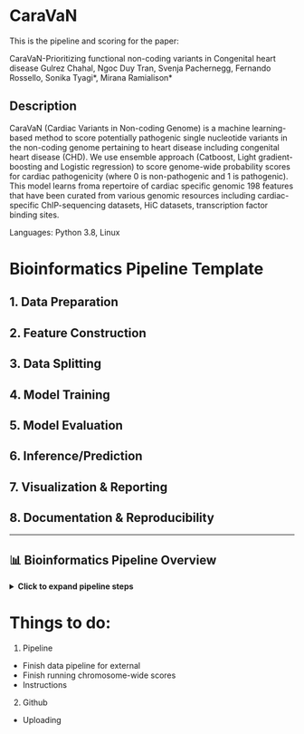 # CaraVaN
This is the pipeline and scoring for the paper:

CaraVaN-Prioritizing functional non-coding variants in Congenital heart disease
Gulrez Chahal, Ngoc Duy Tran, Svenja Pachernegg, Fernando Rossello, Sonika Tyagi*, Mirana Ramialison*

## Description
CaraVaN (Cardiac Variants in Non-coding Genome) is a machine learning-based method to score potentially pathogenic single nucleotide variants in the non-coding genome pertaining to heart disease including congenital heart disease (CHD). We use ensemble approach (Catboost, Light gradient-boosting and Logistic regression) to score genome-wide probability scores for cardiac pathogenicity (where 0 is non-pathogenic and 1 is pathogenic). This model learns froma repertoire of cardiac specific genomic 198 features that have been curated from various genomic resources including cardiac-specific ChIP-sequencing datasets, HiC datasets, transcription factor binding sites.

Languages: Python 3.8, Linux 


# Bioinformatics Pipeline Template

## 1. Data Preparation

## 2. Feature Construction

## 3. Data Splitting

## 4. Model Training

## 5. Model Evaluation

## 6. Inference/Prediction

## 7. Visualization & Reporting

## 8. Documentation & Reproducibility

---

## 📊 Bioinformatics Pipeline Overview

<details>
<summary><strong>Click to expand pipeline steps</strong></summary>

### 1. 🧬 Data Preparation
• Collect raw data (<code>VCF</code>, <code>BED</code>, <code>FASTA</code>, etc.)  
• Quality control (QC) and filtering (remove low-quality reads/variants)  
• Data normalization and formatting (convert to required formats)  
• Remove duplicates and handle missing values

### 2. 🏗️ Feature Construction
• Extract relevant features (genomic coordinates, sequence motifs, annotations)  
• Integrate external databases (Ensembl, dbSNP, ClinVar)  
• Encode categorical and continuous features  
• Feature scaling/normalization

### 3. ✂️ Data Splitting
• Split data into <b>training</b>, <b>validation</b>, and <b>test</b> sets  
• Ensure no data leakage (by chromosome, sample, or patient)

### 4. 🤖 Model Training
• Select ML algorithm (<code>CatBoost</code>, <code>LightGBM</code>, <code>Logistic Regression</code>, etc.)  
• Train model on training set  
• Tune hyperparameters (grid search, cross-validation)  
• Evaluate on validation set

### 5. 🧪 Model Evaluation
• Assess performance (accuracy, ROC-AUC, precision/recall, F1-score)  
• Analyze feature importance  
• Perform error analysis

### 6. 🔮 Inference/Prediction
• Apply trained model to new/unseen data  
• Post-process predictions (thresholding, annotation)  
• Output results in desired format

### 7. 📈 Visualization & Reporting
• Visualize results (ROC curves, feature importance plots)  
• Summarize findings in reports or figures

### 8. 📚 Documentation & Reproducibility
• Document all steps, parameters, and software versions  
• Use workflow management tools (Snakemake, Nextflow, CWL) if needed  
• Version control (Git)

</details>


# Things to do:

1. Pipeline
- Finish data pipeline for external
- Finish running chromosome-wide scores
- Instructions

2. Github
- Uploading 
